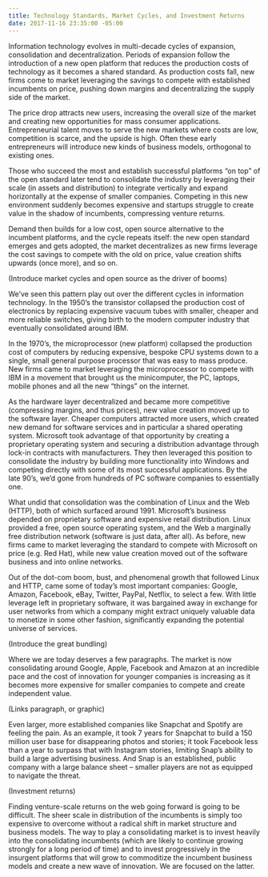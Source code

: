```yaml
---
title: Technology Standards, Market Cycles, and Investment Returns
date: 2017-11-16 23:35:00 -05:00
---
```


Information technology evolves in multi-decade cycles of expansion, consolidation and decentralization. Periods of expansion follow the introduction of a new open platform that reduces the production costs of technology as it becomes a shared standard. As production costs fall, new firms come to market leveraging the savings to compete with established incumbents on price, pushing down margins and decentralizing the supply side of the market.

<!--more-->

The price drop attracts new users, increasing the overall size of the market and creating new opportunities for mass consumer applications. Entrepreneurial talent moves to serve the new markets where costs are low, competition is scarce, and the upside is high. Often these early entrepreneurs will introduce new kinds of business models, orthogonal to existing ones.

Those who succeed the most and establish successful platforms “on top” of the open standard later tend to consolidate the industry by leveraging their scale (in assets and distribution) to integrate vertically and expand horizontally at the expense of smaller companies. Competing in this new environment suddenly becomes expensive and startups struggle to create value in the shadow of incumbents, compressing venture returns. 

Demand then builds for a low cost, open source alternative to the incumbent platforms, and the cycle repeats itself: the new open standard emerges and gets adopted, the market decentralizes as new firms leverage the cost savings to compete with the old on price, value creation shifts upwards (once more), and so on.

(Introduce market cycles and open source as the driver of booms)

We’ve seen this pattern play out over the different cycles in information technology. In the 1950’s the transistor collapsed the production cost of electronics by replacing expensive vacuum tubes with smaller, cheaper and more reliable switches, giving birth to the modern computer industry that eventually consolidated around IBM.

In the 1970’s, the microprocessor (new platform) collapsed the production cost of computers by reducing expensive, bespoke CPU systems down to a single, small general purpose processor that was easy to mass produce. New firms came to market leveraging the microprocessor to compete with IBM in a movement that brought us the minicomputer, the PC, laptops, mobile phones and all the new “things” on the internet.

As the hardware layer decentralized and became more competitive (compressing margins, and thus prices), new value creation moved up to the software layer. Cheaper computers attracted more users, which created new demand for software services and in particular a shared operating system. Microsoft took advantage of that opportunity by creating a proprietary operating system and securing a distribution advantage through lock-in contracts with manufacturers. They then leveraged this position to consolidate the industry by building more functionality into Windows and competing directly with some of its most successful applications. By the late 90’s, we’d gone from hundreds of PC software companies to essentially one. 

What undid that consolidation was the combination of Linux and the Web (HTTP), both of which surfaced around 1991. Microsoft’s business depended on proprietary software and expensive retail distribution. Linux provided a free, open source operating system, and the Web a marginally free distribution network (software is just data, after all). As before, new firms came to market leveraging the standard to compete with Microsoft on price (e.g. Red Hat), while new value creation moved out of the software business and into online networks. 

Out of the dot-com boom, bust, and phenomenal growth that followed Linux and HTTP, came some of today’s most important companies: Google, Amazon, Facebook, eBay, Twitter, PayPal, Netflix, to select a few. With little leverage left in proprietary software, it was bargained away in exchange for user networks from which a company might extract uniquely valuable data to monetize in some other fashion, significantly expanding the potential universe of services.

(Introduce the great bundling)

Where we are today deserves a few paragraphs. The market is now consolidating around Google, Apple, Facebook and Amazon at an incredible pace and the cost of innovation for younger companies is increasing as it becomes more expensive for smaller companies to compete and create independent value.

(Links paragraph, or graphic)

Even larger, more established companies like Snapchat and Spotify are feeling the pain. As an example, it took 7 years for Snapchat to build a 150 million user base for disappearing photos and stories; it took Facebook less than a year to surpass that with Instagram stories, limiting Snap’s ability to build a large advertising business. And Snap is an established, public company with a large balance sheet – smaller players are not as equipped to navigate the threat.

(Investment returns)

Finding venture-scale returns on the web going forward is going to be difficult. The sheer scale in distribution of the incumbents is simply too expensive to overcome without a radical shift in market structure and business models. The way to play a consolidating market is to invest heavily into the consolidating incumbents (which are likely to continue growing strongly for a long period of time) and to invest progressively in the insurgent platforms that will grow to commoditize the incumbent business models and create a new wave of innovation. We are focused on the latter.
